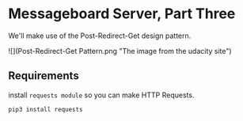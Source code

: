 # Messageboard Server, Part Three

We'll make use of the Post-Redirect-Get design pattern.

![](Post-Redirect-Get Pattern.png "The image from the udacity site")

## Requirements
install `requests module` so you can make HTTP Requests.

`pip3 install requests`